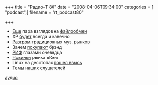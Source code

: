 +++
title = "Радио–Т 80"
date = "2008-04-06T09:34:00"
categories = [ "podcast",]
filename = "rt_podcast80"

+++

- [Еще](http://net.compulenta.ru/353522/) пара взглядов на [файлообмен](http://net.compulenta.ru/353552/)
- XP [будет](http://soft.compulenta.ru/353437/) всегда и навечно
- [Разгром](http://net.compulenta.ru/353373/) традиционных муз. рынков
- Зачем [покупают](http://business.compulenta.ru/353190/) брэнд
- [РИФ](http://2008.rif.ru/) глазами очевидца
- [Новинки](http://www.3dnews.ru/mobile/lbook_ereader_v3/) рынка eКниг
- Linux на десктопах [пошел ввысь](http://www.linux.org.ru/view-message.jsp?msgid=2635143)
- [Темы](/p/2008/04/01/prep-80/) наших слушателей

[аудио](https://cdn.radio-t.com/rt_podcast80.mp3)
<audio src="https://cdn.radio-t.com/rt_podcast80.mp3" preload="none"></audio>